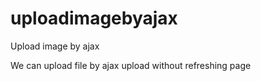 uploadimagebyajax
=================

Upload image by ajax

We can upload file by ajax upload without refreshing page
